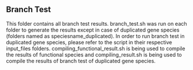 ## Branch Test
This folder contains all branch test results. branch_test.sh was run on each folder to generate the results except in case of duplicated gene species (folders named as speciesname_duplicated). In order to run branch test in duplicated gene species, please refer to the script in their respective input_files folders. compiling_functional_result.sh is being used to compile the results of functional species and compiling_result.sh is being used to compile the results of branch test of duplicated gene species.
